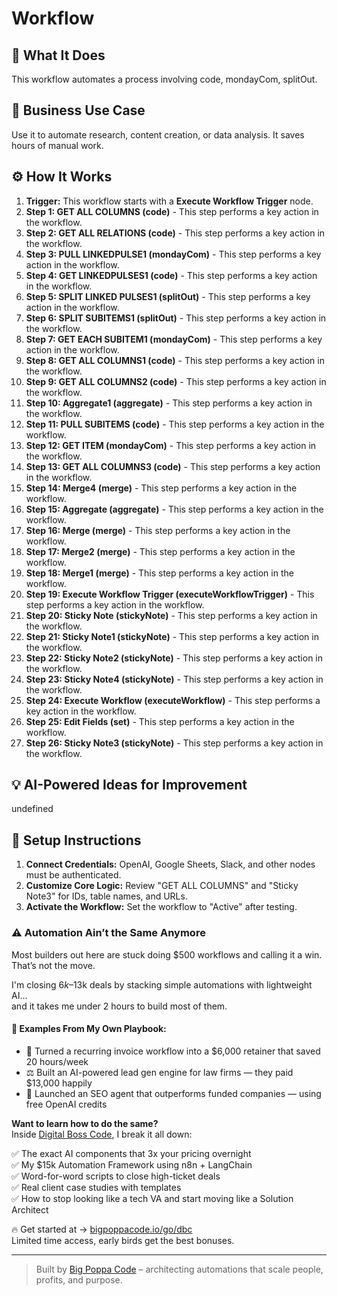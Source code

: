 # Workflow

## 🚀 What It Does
This workflow automates a process involving code, mondayCom, splitOut.

## 💼 Business Use Case
Use it to automate research, content creation, or data analysis. It saves hours of manual work.

## ⚙️ How It Works
1.  **Trigger:** This workflow starts with a **Execute Workflow Trigger** node.
2. **Step 1: GET ALL COLUMNS (code)** - This step performs a key action in the workflow.
3. **Step 2: GET ALL RELATIONS (code)** - This step performs a key action in the workflow.
4. **Step 3: PULL LINKEDPULSE1 (mondayCom)** - This step performs a key action in the workflow.
5. **Step 4: GET LINKEDPULSES1 (code)** - This step performs a key action in the workflow.
6. **Step 5: SPLIT LINKED PULSES1 (splitOut)** - This step performs a key action in the workflow.
7. **Step 6: SPLIT SUBITEMS1 (splitOut)** - This step performs a key action in the workflow.
8. **Step 7: GET EACH SUBITEM1 (mondayCom)** - This step performs a key action in the workflow.
9. **Step 8: GET ALL COLUMNS1 (code)** - This step performs a key action in the workflow.
10. **Step 9: GET ALL COLUMNS2 (code)** - This step performs a key action in the workflow.
11. **Step 10: Aggregate1 (aggregate)** - This step performs a key action in the workflow.
12. **Step 11: PULL SUBITEMS (code)** - This step performs a key action in the workflow.
13. **Step 12: GET ITEM (mondayCom)** - This step performs a key action in the workflow.
14. **Step 13: GET ALL COLUMNS3 (code)** - This step performs a key action in the workflow.
15. **Step 14: Merge4 (merge)** - This step performs a key action in the workflow.
16. **Step 15: Aggregate (aggregate)** - This step performs a key action in the workflow.
17. **Step 16: Merge (merge)** - This step performs a key action in the workflow.
18. **Step 17: Merge2 (merge)** - This step performs a key action in the workflow.
19. **Step 18: Merge1 (merge)** - This step performs a key action in the workflow.
20. **Step 19: Execute Workflow Trigger (executeWorkflowTrigger)** - This step performs a key action in the workflow.
21. **Step 20: Sticky Note (stickyNote)** - This step performs a key action in the workflow.
22. **Step 21: Sticky Note1 (stickyNote)** - This step performs a key action in the workflow.
23. **Step 22: Sticky Note2 (stickyNote)** - This step performs a key action in the workflow.
24. **Step 23: Sticky Note4 (stickyNote)** - This step performs a key action in the workflow.
25. **Step 24: Execute Workflow (executeWorkflow)** - This step performs a key action in the workflow.
26. **Step 25: Edit Fields (set)** - This step performs a key action in the workflow.
27. **Step 26: Sticky Note3 (stickyNote)** - This step performs a key action in the workflow.

## 💡 AI-Powered Ideas for Improvement
undefined

## 🔧 Setup Instructions
1. **Connect Credentials:** OpenAI, Google Sheets, Slack, and other nodes must be authenticated.
2. **Customize Core Logic:** Review "GET ALL COLUMNS" and "Sticky Note3" for IDs, table names, and URLs.
3. **Activate the Workflow:** Set the workflow to "Active" after testing.

### ⚠️ Automation Ain’t the Same Anymore

Most builders out here are stuck doing $500 workflows and calling it a win.  
That’s not the move.  

I'm closing $6k–$13k deals by stacking simple automations with lightweight AI...  
and it takes me under 2 hours to build most of them.

#### 🧠 Examples From My Own Playbook:
- 🔁 Turned a recurring invoice workflow into a $6,000 retainer that saved 20 hours/week  
- ⚖️ Built an AI-powered lead gen engine for law firms — they paid $13,000 happily  
- 🚀 Launched an SEO agent that outperforms funded companies — using free OpenAI credits  

**Want to learn how to do the same?**  
Inside [Digital Boss Code](https://bigpoppacode.io/go/dbc), I break it all down:

✅ The exact AI components that 3x your pricing overnight  
✅ My $15k Automation Framework using n8n + LangChain  
✅ Word-for-word scripts to close high-ticket deals  
✅ Real client case studies with templates  
✅ How to stop looking like a tech VA and start moving like a Solution Architect  

🔥 Get started at → [bigpoppacode.io/go/dbc](https://bigpoppacode.io/go/dbc)  
Limited time access, early birds get the best bonuses.

---
> Built by [Big Poppa Code](https://bigpoppacode.io) – architecting automations that scale people, profits, and purpose.

